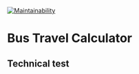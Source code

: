 [![Maintainability](https://api.codeclimate.com/v1/badges/d8c7f91b4a7470b08b73/maintainability)](https://codeclimate.com/github/Florkin/bus_travel_calculator/maintainability)

# Bus Travel Calculator
## Technical test

